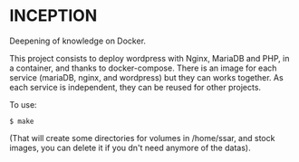 # INCEPTION
Deepening of knowledge on Docker.

This project consists to deploy wordpress with Nginx, MariaDB and PHP, in a container, and thanks to docker-compose.
There is an image for each service (mariaDB, nginx, and wordpress) but they can works together. As each service is independent, they can be reused for other projects.

To use:
```
$ make
```
(That will create some directories for volumes in /home/ssar, and stock images, you can delete it if you dn't need anymore of the datas).

